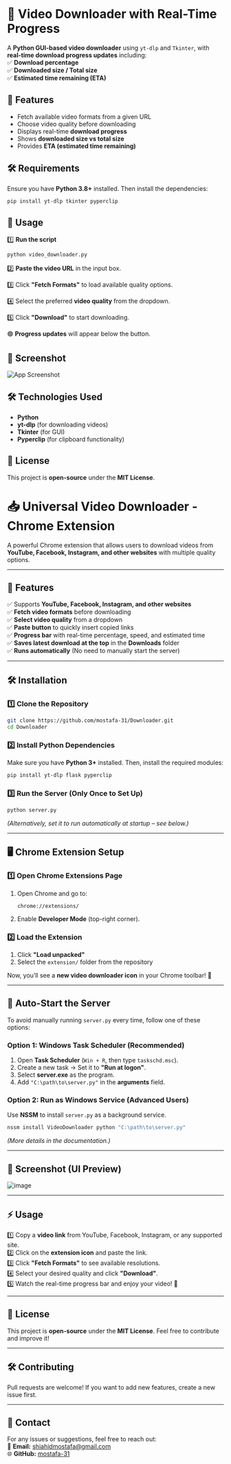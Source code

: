 

# 🎥 Video Downloader with Real-Time Progress

A **Python GUI-based video downloader** using `yt-dlp` and `Tkinter`, with **real-time download progress updates** including:  
✅ **Download percentage**  
✅ **Downloaded size / Total size**  
✅ **Estimated time remaining (ETA)**  

## 🚀 Features

- Fetch available video formats from a given URL  
- Choose video quality before downloading  
- Displays real-time **download progress**  
- Shows **downloaded size vs total size**  
- Provides **ETA (estimated time remaining)**  

## 🛠️ Requirements

Ensure you have **Python 3.8+** installed. Then install the dependencies:

```sh
pip install yt-dlp tkinter pyperclip
```

## 📜 Usage

1️⃣ **Run the script**  

```sh
python video_downloader.py
```

2️⃣ **Paste the video URL** in the input box.  

3️⃣ Click **"Fetch Formats"** to load available quality options.  

4️⃣ Select the preferred **video quality** from the dropdown.  

5️⃣ Click **"Download"** to start downloading.  

🟢 **Progress updates** will appear below the button.  

## 📸 Screenshot

![App Screenshot](screenshot.png)  

## 🛠️ Technologies Used

- **Python**  
- **yt-dlp** (for downloading videos)  
- **Tkinter** (for GUI)  
- **Pyperclip** (for clipboard functionality)  

## 📜 License

This project is **open-source** under the **MIT License**.


# 📥 Universal Video Downloader - Chrome Extension

A powerful Chrome extension that allows users to download videos from **YouTube, Facebook, Instagram, and other websites** with multiple quality options.

---

## **🚀 Features**  
✅ Supports **YouTube, Facebook, Instagram, and other websites**  
✅ **Fetch video formats** before downloading  
✅ **Select video quality** from a dropdown  
✅ **Paste button** to quickly insert copied links  
✅ **Progress bar** with real-time percentage, speed, and estimated time  
✅ **Saves latest download at the top** in the **Downloads** folder  
✅ **Runs automatically** (No need to manually start the server)  

---

## **🛠 Installation**  

### **1️⃣ Clone the Repository**  
```sh
git clone https://github.com/mostafa-31/Downloader.git
cd Downloader
```

### **2️⃣ Install Python Dependencies**  
Make sure you have **Python 3+** installed. Then, install the required modules:  
```sh
pip install yt-dlp flask pyperclip
```

### **3️⃣ Run the Server (Only Once to Set Up)**  
```sh
python server.py
```
*(Alternatively, set it to run automatically at startup – see below.)*  

---

## **🖥 Chrome Extension Setup**  

### **1️⃣ Open Chrome Extensions Page**  
1. Open Chrome and go to:  
   ```plaintext
   chrome://extensions/
   ```
2. Enable **Developer Mode** (top-right corner).  

### **2️⃣ Load the Extension**  
1. Click **"Load unpacked"**  
2. Select the `extension/` folder from the repository  

Now, you’ll see a **new video downloader icon** in your Chrome toolbar! 🎉  

---

## **🔄 Auto-Start the Server**  
To avoid manually running `server.py` every time, follow one of these options:  

### **Option 1: Windows Task Scheduler (Recommended)**
1. Open **Task Scheduler** (`Win + R`, then type `taskschd.msc`).  
2. Create a new task → Set it to **"Run at logon"**.  
3. Select **server.exe** as the program.  
4. Add `"C:\path\to\server.py"` in the **arguments** field.  

### **Option 2: Run as Windows Service** (Advanced Users)  
Use **NSSM** to install `server.py` as a background service.  
```sh
nssm install VideoDownloader python "C:\path\to\server.py"
```
*(More details in the documentation.)*  

---

## **📸 Screenshot (UI Preview)**  
![image](https://github.com/user-attachments/assets/d176a2fc-d91d-4285-8ede-cef8b1875374)


---

## **⚡ Usage**  
1️⃣ Copy a **video link** from YouTube, Facebook, Instagram, or any supported site.  
2️⃣ Click on the **extension icon** and paste the link.  
3️⃣ Click **"Fetch Formats"** to see available resolutions.  
4️⃣ Select your desired quality and click **"Download"**.  
5️⃣ Watch the real-time progress bar and enjoy your video! 🎥  

---

## **📜 License**  
This project is **open-source** under the **MIT License**. Feel free to contribute and improve it!  

---

## **🛠 Contributing**  
Pull requests are welcome! If you want to add new features, create a new issue first.  

---

## **📧 Contact**  
For any issues or suggestions, feel free to reach out:  
📩 **Email:** shiahidmostafa@gmail.com  
🌐 **GitHub:** [mostafa-31](https://github.com/mostafa-31)  

